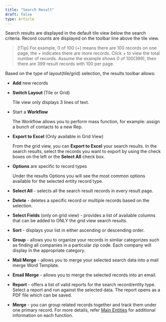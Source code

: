 ```yaml
---
title: "Search Result"
draft: false
type: Article
---
```


Search results are displayed in the default tile view below the search criteria. Record counts are displayed on the toolbar line above the tile view.


>[!Tip] For example, 0 of 100 (+) means there are 100 records on one page, the + indicates there are more records. Click + to view the total number of records. Assume the example shows 0 of 100(399), then there are 399 result records with 100 per page.


Based on the type of layout(tile/grid) selection, the results toolbar allows: 
* **Add** new records
* **Switch Layout** (Tile or Grid)
        
    Tile view only displays 3 lines of text.
* Start a **Workflow**

    The Workflow allows you to perform mass function, for example: assign a bunch of contacts to a new Rep.
* **Export to Excel** (Only available in Grid View)

    From the grid view, you can **Export to Excel** your search results. In the search results, select the records you want to export by using the check boxes on the left or the **Select All** check box.
* **Options** are specific to record types

    Under the results Options you will see the most common options available for the selected entity record type.

* **Select All** - selects all the search result records in every result page.
* **Delete** - deletes a specific record or multiple records based on the selection.
* **Select Fields** (only on grid view) - provides a list of available columns that can be added to ONLY the grid view search results.
* **Sort** - displays your list in either ascending or descending order.
* **Group** - allows you to organize your records in similar categorizes such as finding all companies in a particular zip code. Each company will display in the appropriate category.
* **Mail Merge** - allows you to merge your selected search data into a mail merge Word Template.
* **Email Merge** - allows you to merge the selected records into an email.
* **Report** - offers a list of valid reports for the search record/entity type. Select a report and run against the selected data. The report opens as a PDF file which can be saved.
* **Merge** - you can group related records together and track them under one primary record.
For more details, refer [Main Entities](../contents.md) for additional information on each function.
